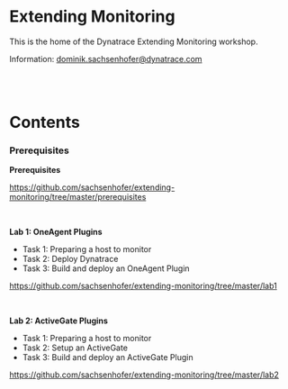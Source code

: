 # Extending Monitoring

This is the home of the Dynatrace Extending Monitoring workshop.

Information: dominik.sachsenhofer@dynatrace.com

<br>
<br>

# Contents

### Prerequisites

__Prerequisites__

https://github.com/sachsenhofer/extending-monitoring/tree/master/prerequisites

<br>

__Lab 1: OneAgent Plugins__

- Task 1: Preparing a host to monitor
- Task 2: Deploy Dynatrace
- Task 3: Build and deploy an OneAgent Plugin

https://github.com/sachsenhofer/extending-monitoring/tree/master/lab1

<br>

__Lab 2: ActiveGate Plugins__

- Task 1: Preparing a host to monitor
- Task 2: Setup an ActiveGate
- Task 3: Build and deploy an ActiveGate Plugin

https://github.com/sachsenhofer/extending-monitoring/tree/master/lab2
